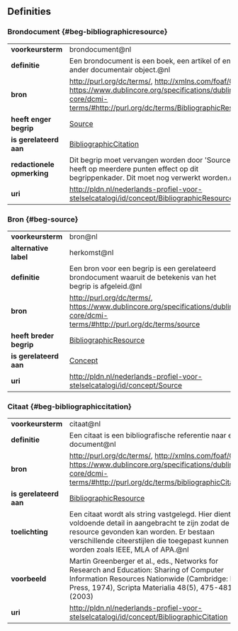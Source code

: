 ## Definities

### Brondocument {#beg-bibliographicresource}

|                       |                                       |
|-----------------------|---------------------------------------|
| **voorkeursterm**   | brondocument@nl |
| **definitie**        | Een brondocument is een boek, een artikel of enig ander documentair object.@nl |
| **bron** | http://purl.org/dc/terms/, http://xmlns.com/foaf/0.1/, https://www.dublincore.org/specifications/dublin-core/dcmi-terms/#http://purl.org/dc/terms/BibliographicResource |
| **heeft enger begrip**   | [Source](#beg-source)|
| **is gerelateerd aan**   | [BibliographicCitation](#beg-bibliographiccitation)|
| **redactionele opmerking** | Dit begrip moet vervangen worden door &#39;Source&#39;; dit heeft op meerdere punten effect op dit begrippenkader. Dit moet nog verwerkt worden.@nl |
| **uri** | http://pldn.nl/nederlands-profiel-voor-stelselcatalogi/id/concept/BibliographicResource |

### Bron {#beg-source}

|                       |                                       |
|-----------------------|---------------------------------------|
| **voorkeursterm**   | bron@nl |
| **alternative label** | herkomst@nl |
| **definitie**        | Een bron voor een begrip is een gerelateerd brondocument waaruit de betekenis van het begrip is afgeleid.@nl |
| **bron** | http://purl.org/dc/terms/, https://www.dublincore.org/specifications/dublin-core/dcmi-terms/#http://purl.org/dc/terms/source |
| **heeft breder begrip**   | [BibliographicResource](#beg-bibliographicresource)|
| **is gerelateerd aan**   | [Concept](#beg-concept)|
| **uri** | http://pldn.nl/nederlands-profiel-voor-stelselcatalogi/id/concept/Source |

### Citaat {#beg-bibliographiccitation}

|                       |                                       |
|-----------------------|---------------------------------------|
| **voorkeursterm**   | citaat@nl |
| **definitie**        | Een citaat is een bibliografische referentie naar een document@nl |
| **bron** | http://purl.org/dc/terms/, http://xmlns.com/foaf/0.1/, https://www.dublincore.org/specifications/dublin-core/dcmi-terms/#http://purl.org/dc/terms/bibliographicCitation |
| **is gerelateerd aan**   | [BibliographicResource](#beg-bibliographicresource)|
| **toelichting** | Een citaat wordt als string vastgelegd. Hier dient voldoende detail in aangebracht te zijn zodat de resource gevonden kan worden. Er bestaan verschillende citeerstijlen die toegepast kunnen worden zoals IEEE, MLA of APA.@nl |
| **voorbeeld** | Martin Greenberger et al., eds., Networks for Research and Education: Sharing of Computer Information Resources Nationwide (Cambridge: MIT Press, 1974), Scripta Materialia 48(5), 475-481 (2003) |
| **uri** | http://pldn.nl/nederlands-profiel-voor-stelselcatalogi/id/concept/BibliographicCitation |

